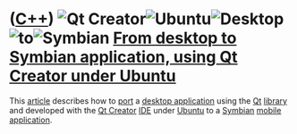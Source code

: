 # ([C++](Cpp.md)) ![Qt Creator](PicQtCreator.png)![Ubuntu](PicUbuntu.png)![Desktop](PicDesktop.png)![to](PicTo.png)![Symbian](PicSymbian.png) [From desktop to Symbian application, using Qt Creator under Ubuntu](CppFromQtCreatorUbuntuDesktopToSymbian.md)

This [article](CppArticle.md) describes how to [port](CppPort.md) a
[desktop application](CppDesktopApplication.md) using the
[Qt](CppQt.md) [library](CppLibrary.md) and developed with the [Qt
Creator](CppQtCreator.md) [IDE](CppIde.md) under
[Ubuntu](CppUbuntu.md) to a [Symbian](CppSymbian.md) [mobile
application](CppMobileApplication.md).

 

 

 

 

 

 

